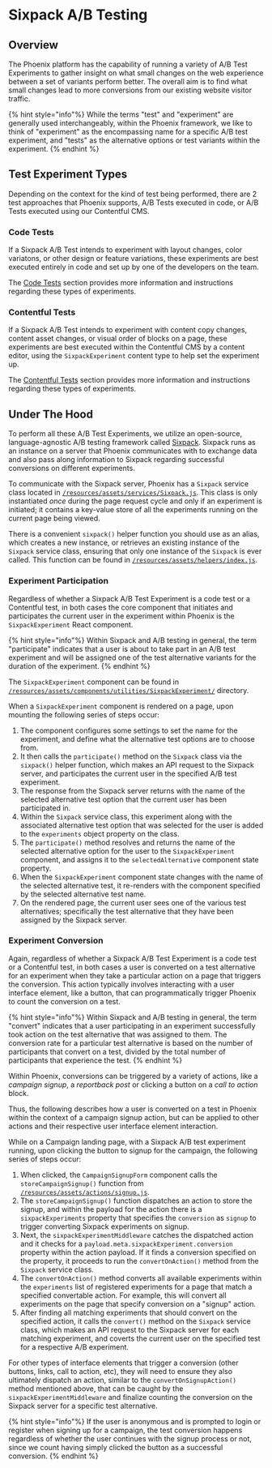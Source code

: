 # Sixpack A/B Testing

## Overview

The Phoenix platform has the capability of running a variety of A/B Test Experiments to gather insight on what small changes on the web experience between a set of variants perform better. The overall aim is to find what small changes lead to more conversions from our existing website visitor traffic.

{% hint style="info"%}
While the terms "test" and "experiment" are generally used interchangeably, within the Phoenix framework, we like to think of "experiment" as the encompassing name for a specific A/B test experiment, and "tests" as the alternative options or test variants within the experiment.
{% endhint %}

## Test Experiment Types

Depending on the context for the kind of test being performed, there are 2 test approaches that Phoenix supports, A/B Tests executed in code, or A/B Tests executed using our Contentful CMS.

### Code Tests

If a Sixpack A/B Test intends to experiment with layout changes, color variatons, or other design or feature variations, these experiments are best executed entirely in code and set up by one of the developers on the team.

The [Code Tests](sixpack-code-tests.md) section provides more information and instructions regarding these types of experiments.

### Contentful Tests

If a Sixpack A/B Test intends to experiment with content copy changes, content asset changes, or visual order of blocks on a page, these experiments are best executed within the Contentful CMS by a content editor, using the `SixpackExperiment` content type to help set the experiment up.

The [Contentful Tests](sixpack-contentful-tests.md) section provides more information and instructions regarding these types of experiments.

## Under The Hood

To perform all these A/B Test Experiments, we utilize an open-source, language-agnostic A/B testing framework called [Sixpack](https://github.com/sixpack/sixpack). Sixpack runs as an instance on a server that Phoenix communicates with to exchange data and also pass along information to Sixpack regarding successful conversions on different experiments.

To communicate with the Sixpack server, Phoenix has a `Sixpack` service class located in [`/resources/assets/services/Sixpack.js`](https://github.com/DoSomething/phoenix-next/blob/master/resources/assets/services/Sixpack.js). This class is only instantiated _once_ during the page request cycle and only if an experiment is initiated; it contains a key-value store of all the experiments running on the current page being viewed.

There is a convenient `sixpack()` helper function you should use as an alias, which creates a new instance, or retrieves an existing instance of the `Sixpack` service class, ensuring that only one instance of the `Sixpack` is ever called. This function can be found in [`/resources/assets/helpers/index.js`](https://github.com/DoSomething/phoenix-next/blob/master/resources/assets/helpers/index.js).

### Experiment Participation

Regardless of whether a Sixpack A/B Test Experiment is a code test or a Contentful test, in both cases the core component that initiates and participates the current user in the experiment within Phoenix is the `SixpackExperiment` React component.

{% hint style="info"%}
Within Sixpack and A/B testing in general, the term "participate" indicates that a user is about to take part in an A/B test experiment and will be assigned one of the test alternative variants for the duration of the experiment.
{% endhint %}

The `SixpackExperiment` component can be found in [`/resources/assets/components/utilities/SixpackExperiment/`](https://github.com/DoSomething/phoenix-next/tree/master/resources/assets/components/utilities/SixpackExperiment) directory.

When a `SixpackExperiment` component is rendered on a page, upon mounting the following series of steps occur:

1. The component configures some settings to set the name for the experiment, and define what the alternative test options are to choose from.
2. It then calls the `participate()` method on the `Sixpack` class via the `sixpack()` helper function, which makes an API request to the Sixpack server, and participates the current user in the specified A/B test experiment.
3. The response from the Sixpack server returns with the name of the selected alternative test option that the current user has been participated in.
4. Within the `Sixpack` service class, this experiment along with the associated alternative test option that was selected for the user is added to the `experiments` object property on the class.
5. The `participate()` method resolves and returns the name of the selected alternative option for the user to the `SixpackExperiment` component, and assigns it to the `selectedAlternative` component state property.
6. When the `SixpackExperiment` component state changes with the name of the selected alternative test, it re-renders with the component specified by the selected alternative test name.
7. On the rendered page, the current user sees one of the various test alternatives; specifically the test alternative that they have been assigned by the Sixpack server.

### Experiment Conversion

Again, regardless of whether a Sixpack A/B Test Experiment is a code test or a Contentful test, in both cases a user is converted on a test alternative for an experiment when they take a particular action on a page that triggers the conversion. This action typically involves interacting with a user interface element, like a button, that can programmatically trigger Phoenix to count the conversion on a test.

{% hint style="info"%}
Within Sixpack and A/B testing in general, the term "convert" indicates that a user participating in an experiment successfully took action on the test alternative that was assigned to them. The conversion rate for a particular test alternative is based on the number of participants that convert on a test, divided by the total number of participants that experience the test.
{% endhint %}

Within Phoenix, conversions can be triggered by a variety of actions, like a _campaign signup_, a _reportback post_ or clicking a button on a _call to action_ block.

Thus, the following describes how a user is converted on a test in Phoenix within the context of a campaign signup action, but can be applied to other actions and their respective user interface element interaction.

While on a Campaign landing page, with a Sixpack A/B test experiment running, upon clicking the button to signup for the campaign, the following series of steps occur:

1. When clicked, the `CampaignSignupForm` component calls the `storeCampaignSignup()` function from [`/resources/assets/actions/signup.js`](https://github.com/DoSomething/phoenix-next/blob/master/resources/assets/actions/signup.js).
2. The `storeCampaignSignup()` function dispatches an action to store the signup, and within the payload for the action there is a `sixpackExperiments` property that specifies the `conversion` as `signup` to trigger converting Sixpack experiments on signup.
3. Next, the `sixpackExperimentMiddleware` catches the dispatched action and it checks for a `payload.meta.sixpackExperiment.conversion` property within the action payload. If it finds a conversion specified on the property, it proceeds to run the `convertOnAction()` method from the `Sixpack` service class.
4. The `convertOnAction()` method converts all available experiments within the `experiments` list of registered experiments for a page that match a specified convertable action. For example, this will convert all experiments on the page that specify conversion on a "signup" action.
5. After finding all matching experiments that should convert on the specified action, it calls the `convert()` method on the `Sixpack` service class, which makes an API request to the Sixpack server for each matching experiment, and coverts the current user on the specified test for a respective A/B experiment.

For other types of interface elements that trigger a conversion (other buttons, links, call to action, etc), they will need to ensure they also ultimately dispatch an action, similar to the `convertOnSignupAction()` method mentioned above, that can be caught by the `sixpackExperimentMiddleware` and finalize counting the conversion on the Sixpack server for a specific test alternative.

{% hint style="info"%}
If the user is anonymous and is prompted to login or register when signing up for a campaign, the test conversion happens regardless of whether the user continues with the signup process or not, since we count having simply clicked the button as a successful conversion.
{% endhint %}
